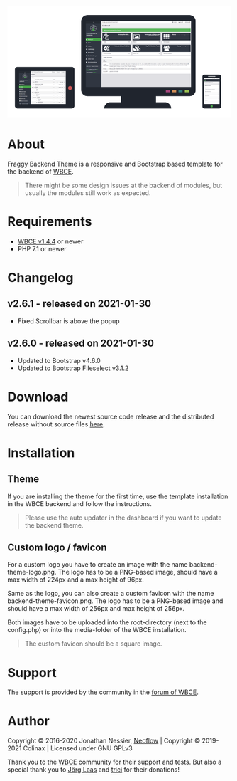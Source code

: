 ![Responsive and Bootstrap based backend theme for WBCE](https://github.com/Colinax/Fraggy-Backend-Theme/blob/main/images/example-2.0.0.png "Responsive and Bootstrap based backend theme for WBCE")

# About

Fraggy Backend Theme is a responsive and Bootstrap based template for the backend of [WBCE](https://wbce.org).

> There might be some design issues at the backend of modules, but usually the modules still work as expected.

# Requirements
 * [WBCE v1.4.4](https://github.com/WBCE/WBCE_CMS/releases) or newer
 * PHP 7.1 or newer

# Changelog

## v2.6.1 - released on 2021-01-30

 * Fixed Scrollbar is above the popup

## v2.6.0 - released on 2021-01-30

 * Updated to Bootstrap v4.6.0
 * Updated to Bootstrap Fileselect v3.1.2

# Download

You can download the newest source code release and the distributed release without source files [here](https://github.com/Colinax/Fraggy-Backend-Theme/releases).

# Installation

## Theme

If you are installing the theme for the first time, use the template installation in the WBCE backend and follow the instructions.

> Please use the auto updater in the dashboard if you want to update the backend theme.

## Custom logo / favicon

For a custom logo you have to create an image with the name backend-theme-logo.png. The logo has to be a PNG-based image, should have a max width of 224px and a max height of 96px.

Same as the logo, you can also create a custom favicon with the name backend-theme-favicon.png. The logo has to be a PNG-based image and should have a max width of 256px and max height of 256px.

Both images have to be uploaded into the root-directory (next to the config.php) or into the media-folder of the WBCE installation.

> The custom favicon should be a square image.

# Support

The support is provided by the community in the [forum of WBCE](https://forum.wbce.org/viewforum.php?id=69).

# Author

Copyright © 2016-2020 Jonathan Nessier, [Neoflow](https://www.neoflow.ch) | Copyright © 2019-2021 Colinax | Licensed under GNU GPLv3

Thank you to the [WBCE](http://wbce.org) community for their support and tests. But also a special thank you to [Jörg Laas](https://www.jlhd.com/) and [trici](https://tricity.ch) for their donations!